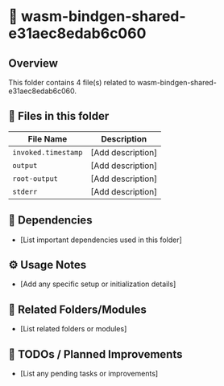 # 📂 wasm-bindgen-shared-e31aec8edab6c060

## Overview
This folder contains 4 file(s) related to wasm-bindgen-shared-e31aec8edab6c060.

## 📄 Files in this folder

| File Name | Description |
|-----------|-------------|
| `invoked.timestamp` | [Add description] |
| `output` | [Add description] |
| `root-output` | [Add description] |
| `stderr` | [Add description] |

## 🔗 Dependencies
- [List important dependencies used in this folder]

## ⚙️ Usage Notes
- [Add any specific setup or initialization details]

## 🔄 Related Folders/Modules
- [List related folders or modules]

## 🚧 TODOs / Planned Improvements
- [List any pending tasks or improvements]
